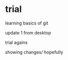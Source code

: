 trial
=====

learning basics of git

update 1 from desktop

trial agains

showing changes/ hopefully 